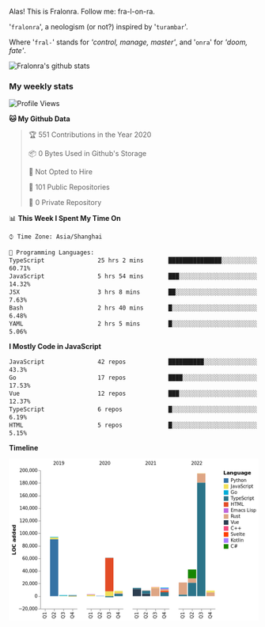 Alas! This is Fralonra. Follow me: fra-l-on-ra.

'`fralonra`', a neologism (or not?) inspired by '`turambar`'.

Where '`fral-`' stands for *'control, manage, master'*, and '`onra`' for *'doom, fate'*.

![Fralonra's github stats](https://github-readme-stats.vercel.app/api?username=fralonra)

### My weekly stats

<!--START_SECTION:waka-->
![Profile Views](http://img.shields.io/badge/Profile%20Views-1-blue)

**🐱 My Github Data** 

> 🏆 551 Contributions in the Year 2020
 > 
> 📦 0 Bytes Used in Github's Storage 
 > 
> 🚫 Not Opted to Hire
 > 
> 📜 101 Public Repositories
 > 
> 🔑 0 Private Repository 
 > 
📊 **This Week I Spent My Time On** 

```text
⌚︎ Time Zone: Asia/Shanghai

💬 Programming Languages: 
TypeScript               25 hrs 2 mins       ███████████████░░░░░░░░░░   60.71% 
JavaScript               5 hrs 54 mins       ███░░░░░░░░░░░░░░░░░░░░░░   14.32% 
JSX                      3 hrs 8 mins        ██░░░░░░░░░░░░░░░░░░░░░░░   7.63% 
Bash                     2 hrs 40 mins       █░░░░░░░░░░░░░░░░░░░░░░░░   6.48% 
YAML                     2 hrs 5 mins        █░░░░░░░░░░░░░░░░░░░░░░░░   5.06%

```

**I Mostly Code in JavaScript** 

```text
JavaScript               42 repos            ██████████░░░░░░░░░░░░░░░   43.3% 
Go                       17 repos            ████░░░░░░░░░░░░░░░░░░░░░   17.53% 
Vue                      12 repos            ███░░░░░░░░░░░░░░░░░░░░░░   12.37% 
TypeScript               6 repos             █░░░░░░░░░░░░░░░░░░░░░░░░   6.19% 
HTML                     5 repos             █░░░░░░░░░░░░░░░░░░░░░░░░   5.15%

```


**Timeline**

![Chart not found](https://github.com/fralonra/fralonra/blob/master/charts/bar_graph.png) 


<!--END_SECTION:waka-->